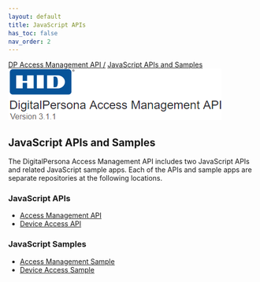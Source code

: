 ```yaml
---
layout: default
title: JavaScript APIs
has_toc: false
nav_order: 2
---
```

[DP Access Management API /](https://lenhodgeman.github.io/DP-Access-Management-API/) [JavaScript APIs and Samples](https://lenhodgeman.github.io/DP-Access-Management-API/docs/javascript-apis.html)   
![](assets/HID-logo.png)  

## JavaScript APIs and Samples

The DigitalPersona Access Management API includes two JavaScript APIs and related JavaScript sample apps. Each of the APIs and sample apps are separate repositories at the following locations.

### JavaScript APIs

- [Access Management API](https://lenhodgeman.github.io/access-management.js/)  
- [Device Access API](https://lenhodgeman.github.io/device-access.js)  

### JavaScript Samples  

- [Access Management Sample]()  
- [Device Access Sample]()  
